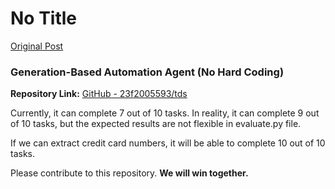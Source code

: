 # No Title

[Original Post](https://discourse.onlinedegree.iitm.ac.in/t/164277/521)

<h3>Generation-Based Automation Agent (No Hard Coding)</h3>
<p><strong>Repository Link:</strong> <a href="https://github.com/23f2005593/tds" class="inline-onebox" rel="noopener nofollow ugc">GitHub - 23f2005593/tds</a></p>
<p>Currently, it can complete 7 out of 10 tasks. In reality, it can complete 9 out of 10 tasks, but the expected results are not flexible in evaluate.py file.</p>
<p>If we can extract credit card numbers, it will be able to complete 10 out of 10 tasks.</p>
<p>Please contribute to this repository. <strong>We will win together.</strong></p>
